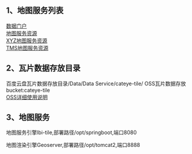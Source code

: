
## 1、地图服务列表  
  
[数据门户](http://cmap.oss-cn-beijing.aliyuncs.com/)  
[地图服务资源](http://39.107.104.63:8080/)    
[XYZ地图服务资源](http://39.107.104.63:8080/xyz/1.0.0/)   
[TMS地图服务资源](http://39.107.104.63:8080/tms/1.0.0/)   


## 2、瓦片数据存放目录 
百度云盘瓦片数据存放目录/Data/Data Service/cateye-tile/ 
OSS瓦片数据存放bucket:cateye-tile     
[OSS详细使用说明](/dataOps/oss_guide.md)  

## 3、地图服务

地图服务引擎lbi-tile,部署路径/opt/springboot,端口8080		
	
地图渲染引擎Geoserver,部署路径/opt/tomcat2,端口8888	


 
